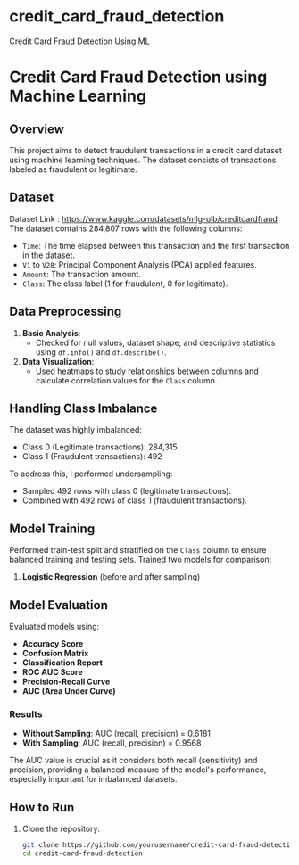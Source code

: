 # credit_card_fraud_detection
Credit Card Fraud Detection Using ML

# Credit Card Fraud Detection using Machine Learning

## Overview
This project aims to detect fraudulent transactions in a credit card dataset using machine learning techniques. The dataset consists of transactions labeled as fraudulent or legitimate.

## Dataset
Dataset Link : https://www.kaggle.com/datasets/mlg-ulb/creditcardfraud
The dataset contains 284,807 rows with the following columns:

- `Time`: The time elapsed between this transaction and the first transaction in the dataset.
- `V1` to `V28`: Principal Component Analysis (PCA) applied features.
- `Amount`: The transaction amount.
- `Class`: The class label (1 for fraudulent, 0 for legitimate).

## Data Preprocessing
1. **Basic Analysis**: 
   - Checked for null values, dataset shape, and descriptive statistics using `df.info()` and `df.describe()`.
2. **Data Visualization**: 
   - Used heatmaps to study relationships between columns and calculate correlation values for the `Class` column.

## Handling Class Imbalance
The dataset was highly imbalanced:
- Class 0 (Legitimate transactions): 284,315
- Class 1 (Fraudulent transactions): 492

To address this, I performed undersampling:
- Sampled 492 rows with class 0 (legitimate transactions).
- Combined with 492 rows of class 1 (fraudulent transactions).

## Model Training
Performed train-test split and stratified on the `Class` column to ensure balanced training and testing sets. Trained two models for comparison:
1. **Logistic Regression** (before and after sampling)

## Model Evaluation
Evaluated models using:
- **Accuracy Score**
- **Confusion Matrix**
- **Classification Report**
- **ROC AUC Score**
- **Precision-Recall Curve**
- **AUC (Area Under Curve)**

### Results
- **Without Sampling**: AUC (recall, precision) = 0.6181
- **With Sampling**: AUC (recall, precision) = 0.9568

The AUC value is crucial as it considers both recall (sensitivity) and precision, providing a balanced measure of the model's performance, especially important for imbalanced datasets.

## How to Run
1. Clone the repository:
   ```bash
   git clone https://github.com/yourusername/credit-card-fraud-detection.git
   cd credit-card-fraud-detection
